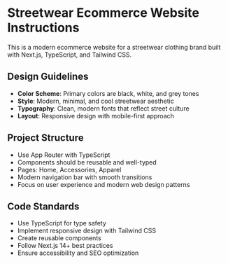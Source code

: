 <!-- Use this file to provide workspace-specific custom instructions to Copilot. For more details, visit https://code.visualstudio.com/docs/copilot/copilot-customization#_use-a-githubcopilotinstructionsmd-file -->

# Streetwear Ecommerce Website Instructions

This is a modern ecommerce website for a streetwear clothing brand built with Next.js, TypeScript, and Tailwind CSS.

## Design Guidelines
- **Color Scheme**: Primary colors are black, white, and grey tones
- **Style**: Modern, minimal, and cool streetwear aesthetic
- **Typography**: Clean, modern fonts that reflect street culture
- **Layout**: Responsive design with mobile-first approach

## Project Structure
- Use App Router with TypeScript
- Components should be reusable and well-typed
- Pages: Home, Accessories, Apparel
- Modern navigation bar with smooth transitions
- Focus on user experience and modern web design patterns

## Code Standards
- Use TypeScript for type safety
- Implement responsive design with Tailwind CSS
- Create reusable components
- Follow Next.js 14+ best practices
- Ensure accessibility and SEO optimization
